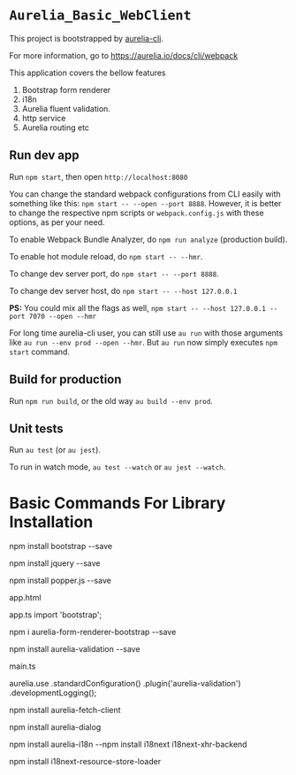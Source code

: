 # `Aurelia_Basic_WebClient`

This project is bootstrapped by [aurelia-cli](https://github.com/aurelia/cli).

For more information, go to https://aurelia.io/docs/cli/webpack


This application covers the bellow features

1. Bootstrap form renderer
2. i18n
3. Aurelia fluent validation.
4. http service
5. Aurelia routing etc


## Run dev app

Run `npm start`, then open `http://localhost:8080`

You can change the standard webpack configurations from CLI easily with something like this: `npm start -- --open --port 8888`. However, it is better to change the respective npm scripts or `webpack.config.js` with these options, as per your need.

To enable Webpack Bundle Analyzer, do `npm run analyze` (production build).

To enable hot module reload, do `npm start -- --hmr`.

To change dev server port, do `npm start -- --port 8888`.

To change dev server host, do `npm start -- --host 127.0.0.1`

**PS:** You could mix all the flags as well, `npm start -- --host 127.0.0.1 --port 7070 --open --hmr`

For long time aurelia-cli user, you can still use `au run` with those arguments like `au run --env prod --open --hmr`. But `au run` now simply executes `npm start` command.

## Build for production

Run `npm run build`, or the old way `au build --env prod`.

## Unit tests

Run `au test` (or `au jest`).

To run in watch mode, `au test --watch` or `au jest --watch`.



# Basic Commands For Library Installation

npm install bootstrap --save

npm install jquery --save

npm install popper.js --save

app.html
<template>
  <require from="bootstrap/css/bootstrap.css"></require>
  <h1>${message}</h1>
</template>


app.ts
import 'bootstrap';

npm i aurelia-form-renderer-bootstrap --save

npm install aurelia-validation --save

main.ts

aurelia.use
  .standardConfiguration()
  .plugin('aurelia-validation')
  .developmentLogging();

npm install aurelia-fetch-client

npm install aurelia-dialog

npm install aurelia-i18n
--npm install i18next i18next-xhr-backend

npm install i18next-resource-store-loader


